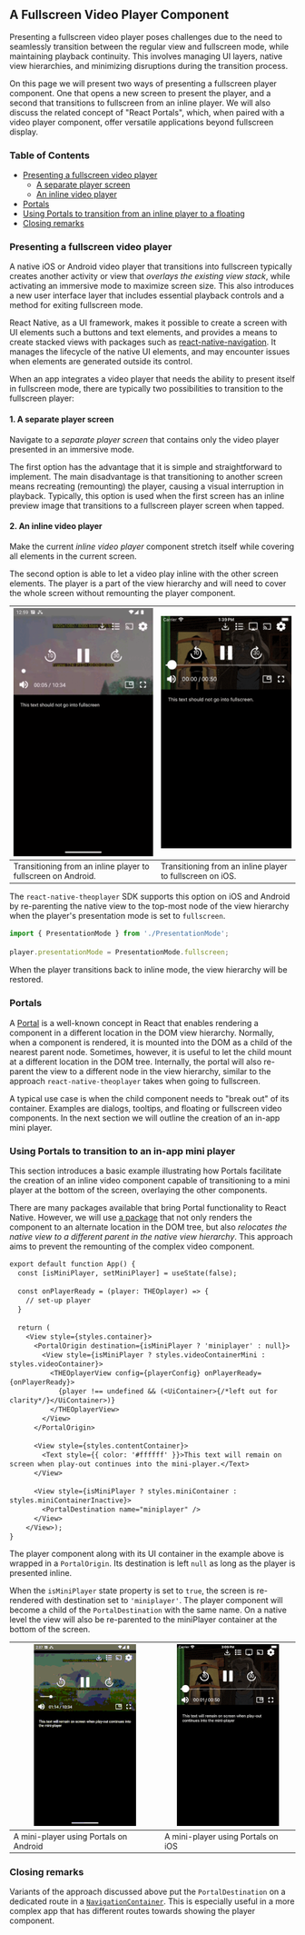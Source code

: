 ## A Fullscreen Video Player Component

Presenting a fullscreen video player poses challenges due to the need to seamlessly
transition between the regular view and fullscreen mode, while maintaining playback continuity.
This involves managing UI layers, native view hierarchies, and minimizing
disruptions during the transition process.

On this page we will present two ways of presenting a fullscreen player component. One that opens a
new screen to present the player, and a second that transitions to fullscreen from an inline player.
We will also discuss the related concept of "React Portals", which, when paired with a video player component,
offer versatile applications beyond fullscreen display.

### Table of Contents

- [Presenting a fullscreen video player](#presenting-a-fullscreen-video-player)
  - [A separate player screen](#1-a-separate-player-screen)
  - [An inline video player](#2-an-inline-video-player)
- [Portals](#portals)
- [Using Portals to transition from an inline player to a floating](#using-portals-to-transition-to-an-in-app-mini-player)
- [Closing remarks](#closing-remarks)

### Presenting a fullscreen video player

A native iOS or Android video player that transitions into fullscreen typically creates another activity
or view that _overlays the existing view stack_, while activating an immersive mode to maximize
screen size.
This also introduces a new user interface layer that includes essential playback controls and a method for
exiting fullscreen mode.

React Native, as a UI framework, makes it possible to create a screen with UI elements such a buttons
and text elements, and provides a means to create stacked views with packages such as
[react-native-navigation](https://reactnavigation.org/). It manages the lifecycle of the native UI elements, and
may encounter issues when elements are generated outside its control.

When an app integrates a video player that needs the ability to present itself in fullscreen mode, there are
typically two possibilities to transition to the fullscreen player:

#### 1. A separate player screen

Navigate to a _separate player screen_ that contains only the video player presented in an immersive mode.

The first option has the advantage that it is simple and straightforward to implement. The main disadvantage is that
transitioning to another screen means recreating (remounting) the player, causing a visual interruption in playback.
Typically, this option is used when the first screen has an inline preview image that transitions to a fullscreen player
screen when tapped.

#### 2. An inline video player

Make the current _inline video player_ component stretch itself while covering all elements in the current screen.

The second option is able to let a video play inline with the other screen elements. The player is a part of the
view hierarchy and will need to cover the whole screen without remounting the player component.

| ![](./fullscreen_android.gif)                                 | ![](./fullscreen_ios.gif)                                 |
|---------------------------------------------------------------|-----------------------------------------------------------|
| Transitioning from an inline player to fullscreen on Android. | Transitioning from an inline player to fullscreen on iOS. |

The `react-native-theoplayer` SDK supports this option on iOS and Android by re-parenting the native view to the
top-most node of the view hierarchy when the player's presentation mode is set to `fullscreen`.

```ts
import { PresentationMode } from './PresentationMode';

player.presentationMode = PresentationMode.fullscreen;
```

When the player transitions back to inline mode, the view hierarchy will be restored.

### Portals

A [Portal](https://react.dev/reference/react-dom/createPortal#usage) is a well-known concept in React that
enables rendering a component in a different location in the DOM view hierarchy. Normally, when a component is
rendered, it is mounted into the DOM as a child of the nearest parent node. Sometimes, however, it is useful
to let the child mount at a different location in the DOM tree. Internally, the portal will also re-parent the
view to a different node in the view hierarchy, similar to the approach `react-native-theoplayer` takes when
going to fullscreen.

A typical use case is when the child component needs to "break out" of its container. Examples are dialogs,
tooltips, and floating or fullscreen video components. In the next section we will outline the creation of an
in-app mini player.

### Using Portals to transition to an in-app mini player

This section introduces a basic example illustrating how Portals facilitate the creation of an inline video component
capable of transitioning to a mini player at the bottom of the screen, overlaying the other components.

There are many packages available that bring Portal functionality to React Native. However, we will
use [a package](https://www.npmjs.com/package/@alexzunik/rn-native-portals-reborn) that not only renders the component to an alternate location in the DOM tree, but also
_relocates the native view to a different parent in the native view hierarchy_.
This approach aims to prevent the remounting of the complex video component.

```tsx
export default function App() {
  const [isMiniPlayer, setMiniPlayer] = useState(false);

  const onPlayerReady = (player: THEOplayer) => {
    // set-up player
  }

  return (
    <View style={styles.container}>
      <PortalOrigin destination={isMiniPlayer ? 'miniplayer' : null}>
        <View style={isMiniPlayer ? styles.videoContainerMini : styles.videoContainer}>
          <THEOplayerView config={playerConfig} onPlayerReady={onPlayerReady}>
            {player !== undefined && (<UiContainer>{/*left out for clarity*/}</UiContainer>)}
          </THEOplayerView>
        </View>
      </PortalOrigin>

      <View style={styles.contentContainer}>
        <Text style={{ color: '#ffffff' }}>This text will remain on screen when play-out continues into the mini-player.</Text>
      </View>

      <View style={isMiniPlayer ? styles.miniContainer : styles.miniContainerInactive}>
        <PortalDestination name="miniplayer" />
      </View>
    </View>);
}
```

The player component along with its UI container in the example above is wrapped in a `PortalOrigin`.
Its destination is left `null` as long as the player is presented inline.

When the `isMiniPlayer` state property is set to `true`, the screen is re-rendered with destination set to `'miniplayer'`.
The player component will become a child of the `PortalDestination` with the same name. On a native level the view
will also be re-parented to the miniPlayer container at the bottom of the screen.

| ![](./miniplayer_android.gif)          | ![](./miniplayer_ios.gif)
|----------------------------------------|------------------------------------|
| A mini-player using Portals on Android | A mini-player using Portals on iOS |

### Closing remarks

Variants of the approach discussed above put the `PortalDestination` on a dedicated route in a
[`NavigationContainer`](https://reactnavigation.org/docs/navigation-container/). This is
especially useful in a more complex app that has different routes towards showing the player component.
